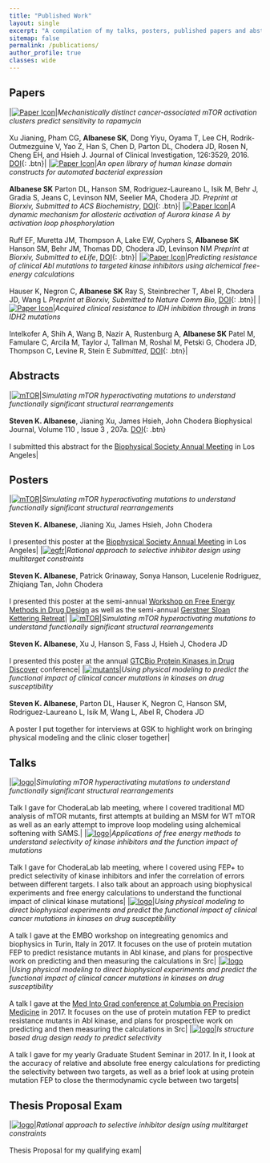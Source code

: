 ```yaml
---
title: "Published Work"
layout: single
excerpt: "A compilation of my talks, posters, published papers and abstracts"
sitemap: false
permalink: /publications/
author_profile: true
classes: wide
---
```


## Papers

|[![Paper Icon](/images/mtor-mutant.jpg)](https://steven-albanese.github.io/first-publication/)|*Mechanistically distinct cancer-associated mTOR activation clusters predict sensitivity to rapamycin* <br> <br> Xu Jianing, Pham CG, **Albanese SK**, Dong Yiyu, Oyama T, Lee CH, Rodrik-Outmezguine V, Yao Z, Han S, Chen D, Parton DL, Chodera JD, Rosen N, Cheng EH, and Hsieh J. Journal of Clinical Investigation, 126:3529, 2016. [DOI](https://www.jci.org/articles/view/86120){: .btn}|
|[![Paper Icon](/images/kinase-library.jpg)](https://www.biorxiv.org/content/early/2017/10/07/038711)|*An open library of human kinase domain constructs for automated bacterial expression* <br> <br> **Albanese SK** Parton DL, Hanson SM, Rodriguez-Laureano L, Isik M, Behr J, Gradia S, Jeans C, Levinson NM, Seelier MA, Chodera JD. *Preprint at Biorxiv, Submitted to ACS Biochemistry*, [DOI](https://doi.org/10.1101/038711){: .btn}|
|[![Paper Icon](/images/AURKA.png)](https://www.biorxiv.org/content/early/2017/10/18/205260)|*A dynamic mechanism for allosteric activation of Aurora kinase A by activation loop phosphorylation* <br> <br> Ruff EF, Muretta JM, Thompson A, Lake EW, Cyphers S, **Albanese SK** Hanson SM, Behr JM, Thomas DD, Chodera JD, Levinson NM *Preprint at Biorxiv, Submitted to eLife*, [DOI](https://doi.org/10.1101/205260){: .btn}|
|[![Paper Icon](/images/resistance.png)](https://www.biorxiv.org/content/early/2018/01/23/239012)|*Predicting resistance of clinical Abl mutations to targeted kinase inhibitors using alchemical free-energy calculations* <br> <br> Hauser K, Negron C, **Albanese SK** Ray S, Steinbrecher T, Abel R, Chodera JD, Wang L *Preprint at Biorxiv, Submitted to Nature Comm Bio*, [DOI](https://doi.org/10.1101/239012){: .btn}|
|[![Paper Icon](/images/IDH2.png)]()|*Acquired clinical resistance to IDH inhibition through *in trans* IDH2 mutations*  <br> <br> Intelkofer A, Shih A, Wang B, Nazir A, Rustenburg A, **Albanese SK** Patel M, Famulare C, Arcila M, Taylor J, Tallman M, Roshal M, Petski G, Chodera JD, Thompson C, Levine R, Stein E *Submitted*, [DOI](){: .btn}|

## Abstracts

|[![mTOR](/images/mtor_labeled.png)](/assets/biophysical-abstract.pdf)|*Simulating mTOR hyperactivating mutations to understand functionally significant structural rearrangements* <br> <br> **Steven K. Albanese**, Jianing Xu, James Hsieh, John Chodera Biophysical Journal, Volume 110 , Issue 3 , 207a. [DOI](http://dx.doi.org/10.1016/j.bpj.2015.11.1152){: .btn} <br> <br> I submitted this abstract for the [Biophysical Society Annual Meeting](https://www.biophysics.org/2016meeting/Main/tabid/6230/Default.aspx) in Los Angeles|


## Posters

|[![mTOR](/images/mtor_labeled.png)](/assets/SKA_BPS_2016.pdf)|*Simulating mTOR hyperactivating mutations to understand functionally significant structural rearrangements* <br> <br> **Steven K. Albanese**, Jianing Xu, James Hsieh, John Chodera <br> <br> I presented this poster at the [Biophysical Society Annual Meeting](https://www.biophysics.org/2016meeting/Main/tabid/6230/Default.aspx) in Los Angeles|
|[![egfr](/images/egfr_mutant_labeled.png)](/assets/SKA_GSK_FE_poster.pdf)|*Rational approach to selective inhibitor design using multitarget constraints* <br> <br> **Steven K. Albanese**, Patrick Grinaway, Sonya Hanson, Lucelenie Rodriguez, Zhiqiang Tan, John Chodera <br> <br> I presented this poster at the semi-annual [Workshop on Free Energy Methods in Drug Design](http://www.alchemistry.org/wiki/2016_Workshop_on_Free_Energy_Methods_in_Drug_Design:_Targeting_Cancer) as well as the semi-annual [Gerstner Sloan Kettering Retreat](https://www.sloankettering.edu/announcements/gerstner-sloan-kettering-fourth-biennial-retreat)|
|[![mTOR](/images/mtor_labeled.png)](/assets/SKA_GTCBio_poster.pdf)|*Simulating mTOR hyperactivating mutations to understand functionally significant structural rearrangements* <br> <br> **Steven K. Albanese**, Xu J, Hanson S, Fass J, Hsieh J, Chodera JD <br> <br> I presented this poster at the annual [GTCBio Protein Kinases in Drug Discover](https://www.gtcbio.com/preview/proteinkinases/) conference|
|[![mutants](/images/jclab-resistance.png)](/assets/SKA_GSKinterview_poster.pdf)|*Using physical modeling to predict the functional impact of clinical cancer mutations in kinases on drug susceptibility* <br> <br> **Steven K. Albanese**, Parton DL, Hauser K, Negron C, Hanson SM, Rodriguez-Laureano L, Isik M, Wang L, Abel R, Chodera JD <br> <br> A poster I put together for interviews at GSK to highlight work on bringing physical modeling and the clinic closer together|

## Talks

|[![logo](/images/lab-meeting-logo.png)](/assets/SKA_labmeeting_7_18_16.pdf)|*Simulating mTOR hyperactivating mutations to understand functionally significant structural rearrangements* <br> <br> Talk I gave for ChoderaLab lab meeting, where I covered traditional MD analysis of mTOR mutants, first attempts at building an MSM for WT mTOR as well as an early attempt to improve loop modeling using alchemical softening with SAMS.|
|[![logo](/images/lab-meeting-logo.png)](/assets/labmeeting_080718.pdf)|*Applications of free energy methods to understand selectivity of kinase inhibitors and the function impact of mutations* <br> <br> Talk I gave for ChoderaLab lab meeting, where I covered using FEP+ to predict selectivity of kinase inhibitors and infer the correlation of errors between different targets. I also talk about an approach using biophysical experiments and free energy calculations to understand the functional impact of clinical kinase mutations|
|[![logo](/images/lab-meeting-logo.png)](/assets/embo_workshop.pdf)|*Using physical modeling to direct biophysical experiments and predict the functional impact of clinical cancer mutations in kinases on drug susceptibility* <br> <br> A talk I gave at the EMBO workshop on integreating genomics and biophysics in Turin, Italy in 2017. It focuses on the use of protein mutation FEP to predict resistance mutants in Abl kinase, and plans for prospective work on predicting and then measuring the calculations in Src|
|[![logo](/images/lab-meeting-logo.png)](/assets/SKA_MIG_101417.pdf)|*Using physical modeling to direct biophysical experiments and predict the functional impact of clinical cancer mutations in kinases on drug susceptibility* <br> <br> A talk I gave at the [Med Into Grad conference at Columbia on Precision Medicine](https://columbiamedintograd2017.wordpress.com/) in 2017. It focuses on the use of protein mutation FEP to predict resistance mutants in Abl kinase, and plans for prospective work on predicting and then measuring the calculations in Src|
|[![logo](/images/lab-meeting-logo.png)](/assets/GSS_121417.pdf)|*Is structure based drug design ready to predict selectivity* <br> <br> A talk I gave for my yearly Graduate Student Seminar in 2017. In it, I look at the accuracy of relative and absolute free energy calculations for predicting the selectivity between two targets, as well as a brief look at using protein mutation FEP to close the thermodynamic cycle between two targets|

## Thesis Proposal Exam

|[![logo](/images/lab-meeting-logo.png)](/assets/SKA_labmeeting_7_18_16.pdf)|*Rational approach to selective inhibitor design using multitarget constraints* <br> <br> Thesis Proposal for my qualifying exam|